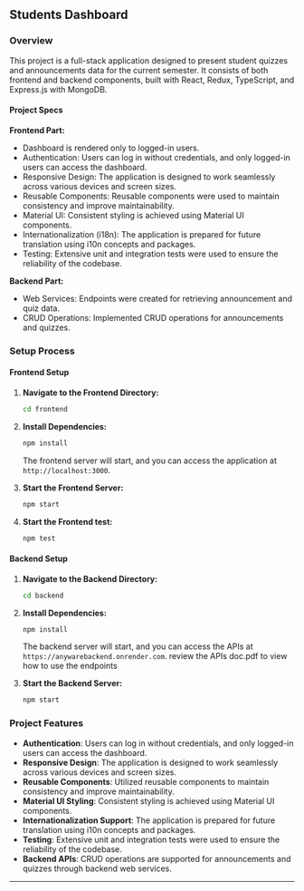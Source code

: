 ## Students Dashboard

### Overview

This project is a full-stack application designed to present student quizzes and announcements data for the current semester. It consists of both frontend and backend components, built with React, Redux, TypeScript, and Express.js with MongoDB.

#### Project Specs

**Frontend Part:**
- Dashboard is rendered only to logged-in users.
- Authentication: Users can log in without credentials, and only logged-in users can access the dashboard.
- Responsive Design: The application is designed to work seamlessly across various devices and screen sizes.
- Reusable Components: Reusable components were used to maintain consistency and improve maintainability.
- Material UI: Consistent styling is achieved using Material UI components.
- Internationalization (i18n): The application is prepared for future translation using i10n concepts and packages.
- Testing: Extensive unit and integration tests were used to ensure the reliability of the codebase.

**Backend Part:**
- Web Services: Endpoints were created for retrieving announcement and quiz data.
- CRUD Operations: Implemented CRUD operations for announcements and quizzes.

### Setup Process

#### Frontend Setup

1. **Navigate to the Frontend Directory:**
   ```bash
   cd frontend
   ```


2. **Install Dependencies:**
   ```bash
   npm install
   ```

   The frontend server will start, and you can access the application at `http://localhost:3000`.

3. **Start the Frontend Server:**
   ```bash
   npm start
   ```
4. **Start the Frontend test:**
    ```bash
   npm test
   ```

#### Backend Setup

1. **Navigate to the Backend Directory:**
   ```bash
   cd backend
   ```

2. **Install Dependencies:**
   ```bash
   npm install
   ```

   The backend server will start, and you can access the APIs at `https://anywarebackend.onrender.com`.
   review the APIs doc.pdf to view how to use the endpoints

3. **Start the Backend Server:**
   ```bash
   npm start
   ```

### Project Features

- **Authentication**: Users can log in without credentials, and only logged-in users can access the dashboard.
- **Responsive Design**: The application is designed to work seamlessly across various devices and screen sizes.
- **Reusable Components**: Utilized reusable components to maintain consistency and improve maintainability.
- **Material UI Styling**: Consistent styling is achieved using Material UI components.
- **Internationalization Support**: The application is prepared for future translation using i10n concepts and packages.
- **Testing**: Extensive unit and integration tests were used to ensure the reliability of the codebase.
- **Backend APIs**: CRUD operations are supported for announcements and quizzes through backend web services.

---
